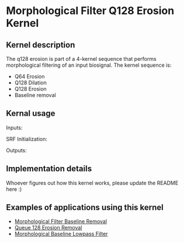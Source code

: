 # Morphological Filter Q128 Erosion Kernel

## Kernel description

The q128 erosion is part of a 4-kernel sequence that performs morphological filtering of an input biosignal. The kernel sequence is:
* Q64 Erosion
* Q128 Dilation
* Q128 Erosion
* Baseline removal

## Kernal usage

Inputs:

SRF Initialization:

Outputs:


## Implementation details

Whoever figures out how this kernel works, please update the README here :)

## Examples of applications using this kernel

* [Morphological Filter Baseline Removal](https://eslgit.epfl.ch/esl/architectures-and-systems/accelerators/cgra/vwr2a_kernel_examples/-/tree/main/mf_baseline_rm/src/morph_filter.c)
* [Queue 128 Erosion Removal](https://eslgit.epfl.ch/esl/architectures-and-systems/accelerators/cgra/vwr2a_kernel_examples/-/tree/main/queue_128_erosion/src/morph_filter.c)
* [Morphological Baseline Lowpass Filter](https://eslgit.epfl.ch/esl/architectures-and-systems/accelerators/cgra/vwr2a_kernel_examples/-/tree/main/mf_baseline_lp_filter_cgra_1l/src/morph_filter.c)



